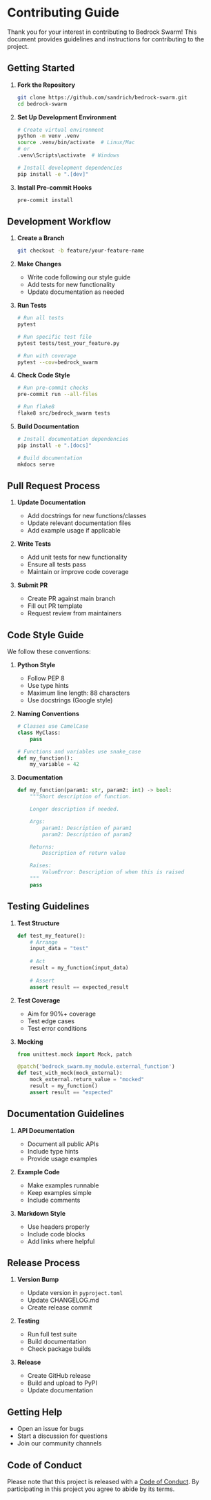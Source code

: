 # Contributing Guide

Thank you for your interest in contributing to Bedrock Swarm! This document provides guidelines and instructions for contributing to the project.

## Getting Started

1. **Fork the Repository**
   ```bash
   git clone https://github.com/sandrich/bedrock-swarm.git
   cd bedrock-swarm
   ```

2. **Set Up Development Environment**
   ```bash
   # Create virtual environment
   python -m venv .venv
   source .venv/bin/activate  # Linux/Mac
   # or
   .venv\Scripts\activate  # Windows

   # Install development dependencies
   pip install -e ".[dev]"
   ```

3. **Install Pre-commit Hooks**
   ```bash
   pre-commit install
   ```

## Development Workflow

1. **Create a Branch**
   ```bash
   git checkout -b feature/your-feature-name
   ```

2. **Make Changes**
   - Write code following our style guide
   - Add tests for new functionality
   - Update documentation as needed

3. **Run Tests**
   ```bash
   # Run all tests
   pytest

   # Run specific test file
   pytest tests/test_your_feature.py

   # Run with coverage
   pytest --cov=bedrock_swarm
   ```

4. **Check Code Style**
   ```bash
   # Run pre-commit checks
   pre-commit run --all-files

   # Run flake8
   flake8 src/bedrock_swarm tests
   ```

5. **Build Documentation**
   ```bash
   # Install documentation dependencies
   pip install -e ".[docs]"

   # Build documentation
   mkdocs serve
   ```

## Pull Request Process

1. **Update Documentation**
   - Add docstrings for new functions/classes
   - Update relevant documentation files
   - Add example usage if applicable

2. **Write Tests**
   - Add unit tests for new functionality
   - Ensure all tests pass
   - Maintain or improve code coverage

3. **Submit PR**
   - Create PR against main branch
   - Fill out PR template
   - Request review from maintainers

## Code Style Guide

We follow these conventions:

1. **Python Style**
   - Follow PEP 8
   - Use type hints
   - Maximum line length: 88 characters
   - Use docstrings (Google style)

2. **Naming Conventions**
   ```python
   # Classes use CamelCase
   class MyClass:
       pass

   # Functions and variables use snake_case
   def my_function():
       my_variable = 42
   ```

3. **Documentation**
   ```python
   def my_function(param1: str, param2: int) -> bool:
       """Short description of function.

       Longer description if needed.

       Args:
           param1: Description of param1
           param2: Description of param2

       Returns:
           Description of return value

       Raises:
           ValueError: Description of when this is raised
       """
       pass
   ```

## Testing Guidelines

1. **Test Structure**
   ```python
   def test_my_feature():
       # Arrange
       input_data = "test"
       
       # Act
       result = my_function(input_data)
       
       # Assert
       assert result == expected_result
   ```

2. **Test Coverage**
   - Aim for 90%+ coverage
   - Test edge cases
   - Test error conditions

3. **Mocking**
   ```python
   from unittest.mock import Mock, patch

   @patch('bedrock_swarm.my_module.external_function')
   def test_with_mock(mock_external):
       mock_external.return_value = "mocked"
       result = my_function()
       assert result == "expected"
   ```

## Documentation Guidelines

1. **API Documentation**
   - Document all public APIs
   - Include type hints
   - Provide usage examples

2. **Example Code**
   - Make examples runnable
   - Keep examples simple
   - Include comments

3. **Markdown Style**
   - Use headers properly
   - Include code blocks
   - Add links where helpful

## Release Process

1. **Version Bump**
   - Update version in `pyproject.toml`
   - Update CHANGELOG.md
   - Create release commit

2. **Testing**
   - Run full test suite
   - Build documentation
   - Check package builds

3. **Release**
   - Create GitHub release
   - Build and upload to PyPI
   - Update documentation

## Getting Help

- Open an issue for bugs
- Start a discussion for questions
- Join our community channels

## Code of Conduct

Please note that this project is released with a [Code of Conduct](code_of_conduct.md). By participating in this project you agree to abide by its terms. 